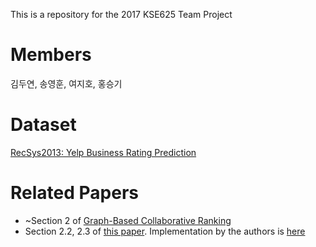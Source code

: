 This is a repository for the 2017 KSE625 Team Project

# Members
김두연, 송영훈, 여지호, 홍승기

# Dataset
[RecSys2013: Yelp Business Rating Prediction](https://www.kaggle.com/c/yelp-recsys-2013/data)

# Related Papers
- ~Section 2 of [Graph-Based Collaborative Ranking](https://arxiv.org/pdf/1604.03147.pdf)
- Section 2.2, 2.3 of [this paper](http://chaozhang.org/files/papers/kdd17a.pdf). Implementation by the authors is [here](https://github.com/yangji9181/PACE2017)
